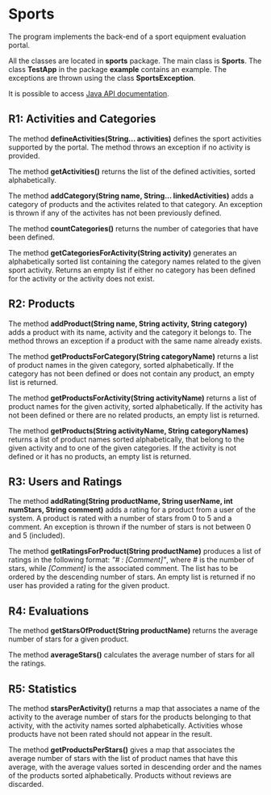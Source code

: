 Sports
======

The program implements the back-end of a sport equipment evaluation portal.

All the classes are located in **sports** package. The main class is **Sports**. The class **TestApp** in the package **example** contains an example. The exceptions are thrown using the class **SportsException**.

It is possible to access [Java API documentation](https://oop.polito.it/api/index.html).

R1: Activities and Categories
-----------------------------

The method **defineActivities(String... activities)** defines the sport activities supported by the portal. The method throws an exception if no activity is provided.

The method **getActivities()** returns the list of the defined activities, sorted alphabetically.

The method **addCategory(String name, String... linkedActivities)** adds a category of products and the activites related to that category. An exception is thrown if any of the activites has not been previously defined.

The method **countCategories()** returns the number of categories that have been defined.

The method **getCategoriesForActivity(String activity)** generates an alphabetically sorted list containing the category names related to the given sport activity. Returns an empty list if either no category has been defined for the activity or the activity does not exist.

R2: Products
------------

The method **addProduct(String name, String activity, String category)** adds a product with its name, activity and the category it belongs to. The method throws an exception if a product with the same name already exists.

The method **getProductsForCategory(String categoryName)** returns a list of product names in the given category, sorted alphabetically. If the category has not been defined or does not contain any product, an empty list is returned.

The method **getProductsForActivity(String activityName)** returns a list of product names for the given activity, sorted alphabetically. If the activity has not been defined or there are no related products, an empty list is returned.

The method **getProducts(String activityName, String categoryNames)** returns a list of product names sorted alphabetically, that belong to the given activity and to one of the given categories. If the activity is not defined or it has no products, an empty list is returned.

R3: Users and Ratings
---------------------

The method **addRating(String productName, String userName, int numStars, String comment)** adds a rating for a product from a user of the system. A product is rated with a number of stars from 0 to 5 and a comment. An exception is thrown if the number of stars is not between 0 and 5 (included).

The method **getRatingsForProduct(String productName)** produces a list of ratings in the following format: _"# : \[Comment\]"_, where _#_ is the number of stars, while _\[Comment\]_ is the associated comment. The list has to be ordered by the descending number of stars. An empty list is returned if no user has provided a rating for the given product.

R4: Evaluations
---------------

The method **getStarsOfProduct(String productName)** returns the average number of stars for a given product.

The method **averageStars()** calculates the average number of stars for all the ratings.

R5: Statistics
--------------

The method **starsPerActivity()** returns a map that associates a name of the activity to the average number of stars for the products belonging to that activity, with the activity names sorted alphabetically. Activities whose products have not been rated should not appear in the result.

The method **getProductsPerStars()** gives a map that associates the average number of stars with the list of product names that have this average, with the average values sorted in descending order and the names of the products sorted alphabetically. Products without reviews are discarded.